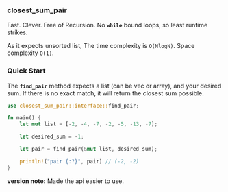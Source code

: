 ### closest_sum_pair

Fast. Clever. Free of Recursion. No **`while`** bound loops, so least runtime strikes.

As it expects unsorted list, The time complexity is `O(NlogN)`. Space complexity `O(1)`.

### Quick Start

The **`find_pair`** method expects a list (can be vec or array), and your desired sum.
If there is no exact match, it will return the closest sum possible.

```rust
use closest_sum_pair::interface::find_pair;

fn main() {
    let mut list = [-2, -4, -7, -2, -5, -13, -7];

    let desired_sum = -1;

    let pair = find_pair(&mut list, desired_sum);

    println!("pair {:?}", pair) // (-2, -2)
}
```

**version note:** Made the api easier to use.